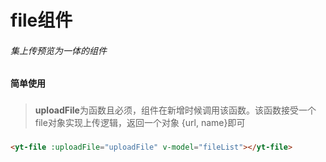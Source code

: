 # file组件
###### 集上传预览为一体的组件
###
#### 简单使用
###
> **uploadFile**为函数且必须，组件在新增时候调用该函数。该函数接受一个file对象实现上传逻辑，返回一个对象 {url, name}即可
###
```html
<yt-file :uploadFile="uploadFile" v-model="fileList"></yt-file>
```
